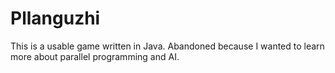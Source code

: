 # Pllanguzhi
This is a usable game written in Java. Abandoned because I wanted to learn more about parallel programming and AI.

